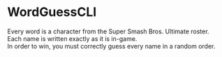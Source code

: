 # WordGuessCLI

Every word is a character from the Super Smash Bros. Ultimate roster.  
Each name is written exactly as it is in-game.  
In order to win, you must correctly guess every name in a random order.
